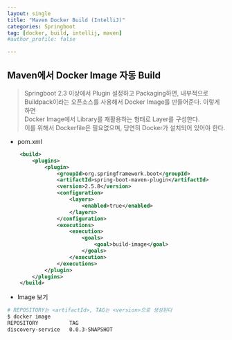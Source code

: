 ```yaml
---
layout: single
title: "Maven Docker Build (IntelliJ)"
categories: Springboot
tag: [docker, build, intellij, maven]
#author_profile: false

---
```




## Maven에서 Docker Image 자동 Build

> Springboot 2.3 이상에서 Plugin 설정하고 Packaging하면, 내부적으로 Buildpack이라는 오픈소스를 사용해서 Docker Image를 만들어준다. 이렇게 하면<br>Docker Image에서 Library를 재활용하는 형태로 Layer를 구성한다.<br>이를 위해서 Dockerfile은 필요없으며, 당연히 Docker가 설치되어 있어야 한다.

* pom.xml

```xml
	<build>
		<plugins>
			<plugin>
				<groupId>org.springframework.boot</groupId>
				<artifactId>spring-boot-maven-plugin</artifactId>
				<version>2.5.8</version>
				<configuration>
					<layers>
						<enabled>true</enabled>
					</layers>
				</configuration>
				<executions>
					<execution>
						<goals>
							<goal>build-image</goal>
						</goals>
					</execution>
				</executions>
			</plugin>
		</plugins>
	</build>
```

* Image 보기

```bash
# REPOSITORY는 <artifactId>, TAG는 <version>으로 생성된다
$ docker image
REPOSITORY			TAG
discovery-service	0.0.3-SNAPSHOT
```

